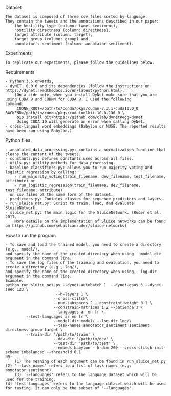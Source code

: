 Dataset
	
	The dataset is composed of three csv files sorted by language. 
	They contain the tweets and the annotations described in our paper:
		the hostility type (column: tweet sentiment), 
		hostility directness (column: directness), 
		target attribute (column: target), 
		target group (column: group) and, 
		annotator's sentiment (column: annotator sentiment).

Experiments

	To replicate our experiments, please follow the guidelines below.

Requirements
	
	- Python 3.6 onwards,
	- dyNET  0.0.0 and its dependencies (follow the instructions on https://dynet.readthedocs.io/en/latest/python.html),
		[On a side note, when you install DyNet make sure that you are using CUDA 9 and CUDNN for CUDA 9. I used the following 			 command:
	  	 CUDNN_ROOT=/path/to/conda/pkgs/cudnn-7.3.1-cuda10.0_0 BACKEND=/path/to/conda/pkgs/cudatoolkit-10.0.130-0 \
		 pip install git+https://github.com/clab/dynet#egg=dynet 
	  	 Using CUDA 10 will generate an error when calling DyNet.
	- cross-lingual word embeddings (Babylon or MUSE. The reported results have been run using Babylon.)
		

Python files

	- annotated_data_processing.py: contains a normalization function that cleans the content of the tweets.
	- constants.py: defines constants used across all files.
	- utils.py: utility methods for data processing.
	- baseline_classifiers.py: allows you to run majority voting and logistic regression by calling:
		- run_majority_voting(train_filename, dev_filename, test_filename, attribute) or
		- run_logistic_regression(train_filename, dev_filename, test_filename, attribute)
	  on csv files of the same form of the dataset.	
	- predictors.py: Contains classes for sequence predictors and layers.
	- run_sluice_net.py: Script to train, load, and evaluate SluiceNetwork.
	- sluice_net.py: The main logic for the SluiceNetwork. (Ruder et al. 2017. 
		More details on the implementation of Sluice networks can be found on https://github.com/sebastianruder/sluice-networks)	  

How to run the program

	- To save and load the trained model, you need to create a directory (e.g., model/), 
	and specify the name of the created directory when using --model-dir argument in the command line.
	- To save the log files of the training and evaluation, you need to create a directory (e.g., log/), 
	and specify the name of the created directory when using --log-dir argumnet in the command line.
	Example:
	python run_sluice_net.py --dynet-autobatch 1  --dynet-gpus 3 --dynet-seed 123 \
                          --h-layers 1 \
                         --cross-stitch\
                         --num-subspaces 2 --constraint-weight 0.1 \
                         --constrain-matrices 1 2 --patience 3 \
                         --languages ar en fr \
			 --test-languages ar en fr \
                         --model-dir model/ --log-dir log/\
                         --task-names annotator_sentiment sentiment directness group target \
			 --train-dir '/path/to/train' \
                         --dev-dir '/path/to/dev' \
                         --test-dir 'path/to/test' \
                         --embeds babylon --h-dim 200 --cross-stitch-init-scheme imbalanced --threshold 0.1
	NB: 
    	(1) The meaning of each argument can be found in run_sluice_net.py
	(2) '--task_names' refers to a list of task names (e.g: annotator_sentiment)
    	(3) '--languages' refers to the language dataset which will be used for the training. 
	(4) 'test-languages' refers to the language dataset which will be used for testing. It can only be the subset of '--languages'.


